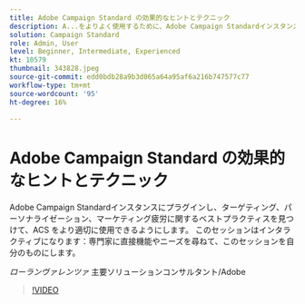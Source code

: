 ```yaml
---
title: Adobe Campaign Standard の効果的なヒントとテクニック
description: A...をよりよく使用するために、Adobe Campaign Standardインスタンスにプラグインし、ターゲティング、パーソナライゼーション、マーケティング疲労に関するベストプラクティスを見つけます（説明は 60～160 文字にする必要があります）。
solution: Campaign Standard
role: Admin, User
level: Beginner, Intermediate, Experienced
kt: 10579
thumbnail: 343828.jpeg
source-git-commit: edd0bdb28a9b3d065a64a95af6a216b747577c77
workflow-type: tm+mt
source-wordcount: '95'
ht-degree: 16%

---
```


# Adobe Campaign Standard の効果的なヒントとテクニック

Adobe Campaign Standardインスタンスにプラグインし、ターゲティング、パーソナライゼーション、マーケティング疲労に関するベストプラクティスを見つけて、ACS をより適切に使用できるようにします。 このセッションはインタラクティブになります：専門家に直接機能やニーズを尋ねて、このセッションを自分のものにします。

*ローランヴァレンツァ* 主要ソリューションコンサルタント/Adobe

>[!VIDEO](https://video.tv.adobe.com/v/343828/?quality=12&learn=on)
